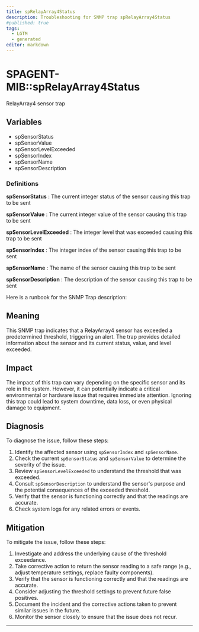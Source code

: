 ```yaml
---
title: spRelayArray4Status
description: Troubleshooting for SNMP trap spRelayArray4Status
#published: true
tags:
  - LGTM
  - generated
editor: markdown
---
```


# SPAGENT-MIB::spRelayArray4Status 

RelayArray4 sensor trap 


## Variables


  - spSensorStatus
  - spSensorValue
  - spSensorLevelExceeded
  - spSensorIndex
  - spSensorName
  - spSensorDescription 

### Definitions 


**spSensorStatus** 
: The current integer status of the sensor causing this trap to be sent 

**spSensorValue** 
: The current integer value of the sensor causing this trap to be sent 

**spSensorLevelExceeded** 
: The integer level that was exceeded causing this trap to be sent 

**spSensorIndex** 
: The integer index of the sensor causing this trap to be sent 

**spSensorName** 
: The name of the sensor causing this trap to be sent 

**spSensorDescription** 
: The description of the sensor causing this trap to be sent 


Here is a runbook for the SNMP Trap description:

## Meaning

This SNMP trap indicates that a RelayArray4 sensor has exceeded a predetermined threshold, triggering an alert. The trap provides detailed information about the sensor and its current status, value, and level exceeded.

## Impact

The impact of this trap can vary depending on the specific sensor and its role in the system. However, it can potentially indicate a critical environmental or hardware issue that requires immediate attention. Ignoring this trap could lead to system downtime, data loss, or even physical damage to equipment.

## Diagnosis

To diagnose the issue, follow these steps:

1. Identify the affected sensor using `spSensorIndex` and `spSensorName`.
2. Check the current `spSensorStatus` and `spSensorValue` to determine the severity of the issue.
3. Review `spSensorLevelExceeded` to understand the threshold that was exceeded.
4. Consult `spSensorDescription` to understand the sensor's purpose and the potential consequences of the exceeded threshold.
5. Verify that the sensor is functioning correctly and that the readings are accurate.
6. Check system logs for any related errors or events.

## Mitigation

To mitigate the issue, follow these steps:

1. Investigate and address the underlying cause of the threshold exceedance.
2. Take corrective action to return the sensor reading to a safe range (e.g., adjust temperature settings, replace faulty components).
3. Verify that the sensor is functioning correctly and that the readings are accurate.
4. Consider adjusting the threshold settings to prevent future false positives.
5. Document the incident and the corrective actions taken to prevent similar issues in the future.
6. Monitor the sensor closely to ensure that the issue does not recur.
---




